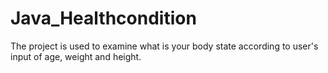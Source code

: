 # Java_Healthcondition
The project is used to examine what is your body state according to user's input of age, weight and height.
